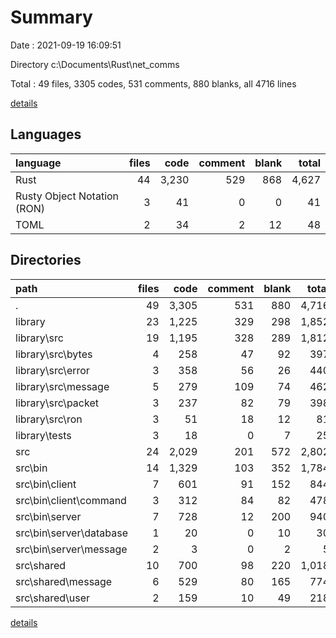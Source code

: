 # Summary

Date : 2021-09-19 16:09:51

Directory c:\Documents\Rust\net_comms

Total : 49 files,  3305 codes, 531 comments, 880 blanks, all 4716 lines

[details](details.md)

## Languages
| language | files | code | comment | blank | total |
| :--- | ---: | ---: | ---: | ---: | ---: |
| Rust | 44 | 3,230 | 529 | 868 | 4,627 |
| Rusty Object Notation (RON) | 3 | 41 | 0 | 0 | 41 |
| TOML | 2 | 34 | 2 | 12 | 48 |

## Directories
| path | files | code | comment | blank | total |
| :--- | ---: | ---: | ---: | ---: | ---: |
| . | 49 | 3,305 | 531 | 880 | 4,716 |
| library | 23 | 1,225 | 329 | 298 | 1,852 |
| library\src | 19 | 1,195 | 328 | 289 | 1,812 |
| library\src\bytes | 4 | 258 | 47 | 92 | 397 |
| library\src\error | 3 | 358 | 56 | 26 | 440 |
| library\src\message | 5 | 279 | 109 | 74 | 462 |
| library\src\packet | 3 | 237 | 82 | 79 | 398 |
| library\src\ron | 3 | 51 | 18 | 12 | 81 |
| library\tests | 3 | 18 | 0 | 7 | 25 |
| src | 24 | 2,029 | 201 | 572 | 2,802 |
| src\bin | 14 | 1,329 | 103 | 352 | 1,784 |
| src\bin\client | 7 | 601 | 91 | 152 | 844 |
| src\bin\client\command | 3 | 312 | 84 | 82 | 478 |
| src\bin\server | 7 | 728 | 12 | 200 | 940 |
| src\bin\server\database | 1 | 20 | 0 | 10 | 30 |
| src\bin\server\message | 2 | 3 | 0 | 2 | 5 |
| src\shared | 10 | 700 | 98 | 220 | 1,018 |
| src\shared\message | 6 | 529 | 80 | 165 | 774 |
| src\shared\user | 2 | 159 | 10 | 49 | 218 |

[details](details.md)